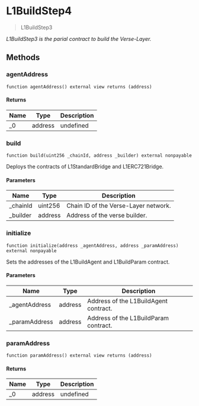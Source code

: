 # L1BuildStep4



> L1BuildStep3



*L1BuildStep3 is the parial contract to build the Verse-Layer.*

## Methods

### agentAddress

```solidity
function agentAddress() external view returns (address)
```






#### Returns

| Name | Type | Description |
|---|---|---|
| _0 | address | undefined

### build

```solidity
function build(uint256 _chainId, address _builder) external nonpayable
```

Deploys the contracts of L1StandardBridge and L1ERC721Bridge.



#### Parameters

| Name | Type | Description |
|---|---|---|
| _chainId | uint256 | Chain ID of the Verse-Layer network.
| _builder | address | Address of the verse builder.

### initialize

```solidity
function initialize(address _agentAddress, address _paramAddress) external nonpayable
```

Sets the addresses of the L1BuildAgent and L1BuildParam contract.



#### Parameters

| Name | Type | Description |
|---|---|---|
| _agentAddress | address | Address of the L1BuildAgent contract.
| _paramAddress | address | Address of the L1BuildParam contract.

### paramAddress

```solidity
function paramAddress() external view returns (address)
```






#### Returns

| Name | Type | Description |
|---|---|---|
| _0 | address | undefined




